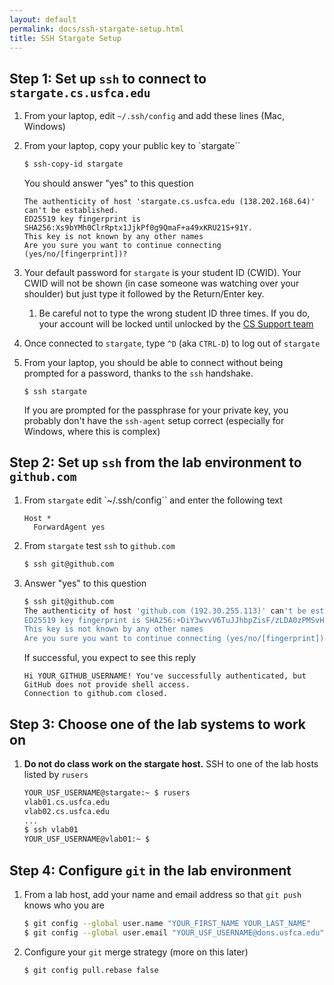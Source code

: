 ```yaml
---
layout: default
permalink: docs/ssh-stargate-setup.html
title: SSH Stargate Setup
---
```


## Step 1: Set up `ssh` to connect to `stargate.cs.usfca.edu`

1. From your laptop, edit `~/.ssh/config` and add these lines (<a onclick="toggle_display('config_mac')">Mac</a>, <a onclick="toggle_display('config_win')">Windows</a>)

    <div id="config_mac" class="div-toggle" style="display:none" markdown=1>
    For Mac:
    ```
    Host stargate
      AddKeysToAgent yes
      ForwardAgent yes
      # HostName 138.202.168.64
      HostName stargate.cs.usfca.edu
      User YOUR_USF_USERNAME
      UseKeychain yes
    ```
    </div>

    <div id="config_win" class="div-toggle" style="display:none" markdown=1>
    For Windows:
    ```
    Host stargate
      AddKeysToAgent yes
      ForwardAgent yes
      #  HostName 138.202.168.64
      HostName stargate.cs.usfca.edu
      User YOUR_USF_USERNAME
    ```
    </div>

1. From your laptop, copy your public key to `stargate``
    ```sh
    $ ssh-copy-id stargate
    ```
    You should answer "yes" to this question
    ```
    The authenticity of host 'stargate.cs.usfca.edu (138.202.168.64)' can't be established.
    ED25519 key fingerprint is SHA256:Xs9bYMh0ClrRptx1JjkPf0g9QmaF+a49xKRU21S+91Y.
    This key is not known by any other names
    Are you sure you want to continue connecting (yes/no/[fingerprint])?
    ```
    
1. Your default password for `stargate` is your student ID (CWID). Your CWID will not be shown (in case someone was watching over your shoulder) but just type it followed by the Return/Enter key.
    1. Be careful not to type the wrong student ID three times. If you do, your account will be locked until unlocked by the [CS Support team](mailto:support@cs.usfca.edu)

1. Once connected to `stargate`, type `^D` (aka `CTRL-D`) to log out of `stargate`

1. From your laptop, you should be able to connect without being prompted for a password, thanks to the `ssh` handshake. 
    ```
    $ ssh stargate
    ```
    
    If you are prompted for the passphrase for your private key, you probably don't have the `ssh-agent` setup correct (especially for Windows, where this is complex)

## Step 2: Set up `ssh` from the lab environment to `github.com`

1. From `stargate` edit `~/.ssh/config`` and enter the following text
    ```ssh
    Host *
      ForwardAgent yes
    ```
1. From `stargate` test `ssh` to `github.com`
    ```sh
    $ ssh git@github.com
    ```
1. Answer "yes" to this question
    ```sh
    $ ssh git@github.com
    The authenticity of host 'github.com (192.30.255.113)' can't be established.
    ED25519 key fingerprint is SHA256:+DiY3wvvV6TuJJhbpZisF/zLDA0zPMSvHdkr4UvCOqU.
    This key is not known by any other names
    Are you sure you want to continue connecting (yes/no/[fingerprint])?
    ```
    If successful, you expect to see this reply
    ```
    Hi YOUR_GITHUB_USERNAME! You've successfully authenticated, but GitHub does not provide shell access.
    Connection to github.com closed.
    ```

## Step 3: Choose one of the lab systems to work on
1. **Do not do class work on the stargate host.** SSH to one of the lab hosts listed by `rusers`
    ```sh
    YOUR_USF_USERNAME@stargate:~ $ rusers
    vlab01.cs.usfca.edu
    vlab02.cs.usfca.edu
    ...
    $ ssh vlab01
    YOUR_USF_USERNAME@vlab01:~ $ 
    ```

## Step 4: Configure `git` in the lab environment

1. From a lab host, add your name and email address so that `git push` knows who you are
    ```sh
    $ git config --global user.name "YOUR_FIRST_NAME YOUR_LAST_NAME"
    $ git config --global user.email "YOUR_USF_USERNAME@dons.usfca.edu"
    ```
1. Configure your `git` merge strategy (more on this later)
    ```sh
    $ git config pull.rebase false
    ```

<script>
    function toggle_display(id_name) {
        var e = document.getElementById(id_name);
        if (e.style.display === "none") {
            e.style.display = "block";
        } else {
            e.style.display = "none";
        }
    }
</script>
